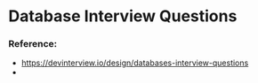 # Database Interview Questions


### Reference:
  - https://devinterview.io/design/databases-interview-questions
  - 
